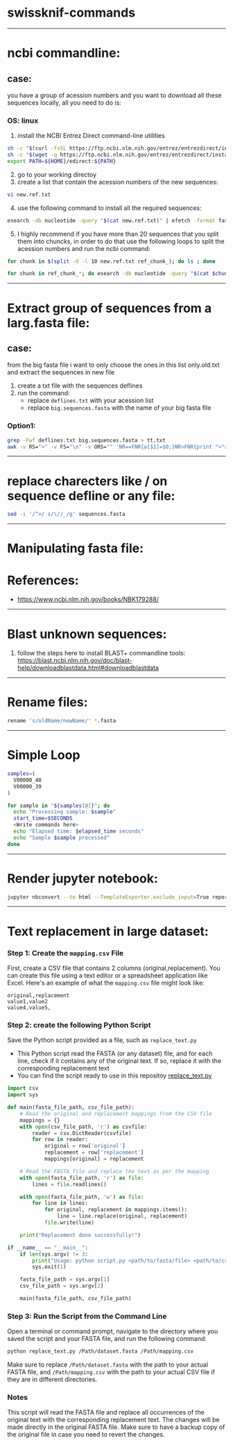 # swissknif-commands
-----------------------------------
# ncbi commandline: 
## case: 
you have a group of acession numbers and you want to download all these sequences locally, all you need to do is: 
### OS: linux

1. install the NCBI Entrez Direct command-line utilities 
```sh
sh -c "$(curl -fsSL https://ftp.ncbi.nlm.nih.gov/entrez/entrezdirect/install-edirect.sh)"
sh -c "$(wget -q https://ftp.ncbi.nlm.nih.gov/entrez/entrezdirect/install-edirect.sh -O -)"
export PATH=${HOME}/edirect:${PATH}
```
2. go to your working directoy
3. create a list that contain the acession numbers of the new sequences:
```sh
vi new.ref.txt
```
4. use the following command to install all the required sequences: 
```sh
esearch -db nucleotide -query "$(cat new.ref.txt)" | efetch -format fasta > sequences.fasta
```
5. I highly recommend if you have more than 20 sequences that you split them into chuncks, in order to do that use the following loops to split the acession numbers and run the ncbi command: 
```sh
for chunk in $(split -d -l 10 new.ref.txt ref_chunk_); do ls ; done 
```
```sh
for chunk in ref_chunk_*; do esearch -db nucleotide -query "$(cat $chunk)" | efetch -format fasta >> sequences.ncbi.fasta ; done
```

-----------------------------------
# Extract group of sequences from a larg.fasta file: 
## case: 
from the big fasta file i want to only choose the ones in this list only.old.txt and extract the sequences in new file
1. create a txt file with the sequences deflines 
2. run the command: 
    - replace ```deflines.txt``` with your acession list
    - replace ```big.sequences.fasta``` with the name of your big fasta file 
### Option1:
```sh
grep -Fwf deflines.txt big.sequences.fasta > tt.txt 
awk -v RS=">" -v FS="\n" -v ORS="" 'NR==FNR{a[$1]=$0;}NR>FNR{print ">"a[$1]}' big.sequences.fasta tt.txt |sed 's/>>/>/' > matched.sequences.fasta 
```

------------------------------------
# replace charecters like / on sequence defline or any file: 
```sh
sed -i '/^>/ s/\//_/g' sequences.fasta

```
------------------------------------
# Manipulating fasta file: 



# References: 
- https://www.ncbi.nlm.nih.gov/books/NBK179288/

------------------------------------
# Blast unknown sequences: 
1. follow the steps here to install BLAST+ commandline tools: 
https://blast.ncbi.nlm.nih.gov/doc/blast-help/downloadblastdata.html#downloadblastdata

------------------------------------
# Rename files:
```sh
rename 's/oldName/newName/' *.fasta
```
------------------------------------
# Simple Loop
```sh
samples=(
  V00000_40
  V00000_39
)

for sample in "${samples[@]}"; do
  echo "Processing sample: $sample"
  start_time=$SECONDS
  <Write commands here>
  echo "Elapsed time: $elapsed_time seconds"
  echo "Sample $sample processed"
done
```
------------------------------------
# Render jupyter notebook:
```sh
jupyter nbconvert --to html --TemplateExporter.exclude_input=True report.ipynb 
```
------------------------------------
# Text replacement in large dataset:
### Step 1: Create the `mapping.csv` File 

First, create a CSV file that contains 2 columns (original,replacement). You can create this file using a text editor or a spreadsheet application like Excel. 
Here's an example of what the `mapping.csv` file might look like:
```csv
original,replacement
value1,value2
value4,value5,
```
### Step 2: create the following Python Script
Save the Python script provided as a file, such as `replace_text.py`
- This Python script read the FASTA (or any dataset) file, and for each line, check if it contains any of the original text. If so, replace it with the corresponding replacement text
- You can find the script ready to use in this repositoy [replace_text.py](https://github.com/AroobAlhumaidy/swissknif-commands/blob/44785196366e9a8adc164aeb9fe02aa433b7bcd2/scripts/replace_text.py) 
```python
import csv
import sys

def main(fasta_file_path, csv_file_path):
    # Read the original and replacement mappings from the CSV file
    mappings = {}
    with open(csv_file_path, 'r') as csvfile:
        reader = csv.DictReader(csvfile)
        for row in reader:
            original = row['original']
            replacement = row['replacement']
            mappings[original] = replacement

    # Read the FASTA file and replace the text as per the mapping
    with open(fasta_file_path, 'r') as file:
        lines = file.readlines()

    with open(fasta_file_path, 'w') as file:
        for line in lines:
            for original, replacement in mappings.items():
                line = line.replace(original, replacement)
            file.write(line)

    print("Replacement done successfully!")

if __name__ == "__main__":
    if len(sys.argv) != 3:
        print("Usage: python script.py <path/to/fasta/file> <path/to/csv/file>")
        sys.exit(1)

    fasta_file_path = sys.argv[1]
    csv_file_path = sys.argv[2]

    main(fasta_file_path, csv_file_path)
```

### Step 3: Run the Script from the Command Line
Open a terminal or command prompt, navigate to the directory where you saved the script and your FASTA file, and run the following command:
```bash
python replace_text.py /Path/dataset.fasta /Path/mapping.csv
```
Make sure to replace `/Path/dataset.fasta` with the path to your actual FASTA file, and `/Path/mapping.csv` with the path to your actual CSV file if they are in different directories.

### Notes
This script will read the FASTA file and replace all occurrences of the original text with the corresponding replacement text. The changes will be made directly in the original FASTA file. Make sure to have a backup copy of the original file in case you need to revert the changes.